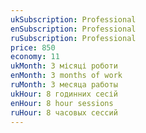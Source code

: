 ```yaml
---
ukSubscription: Professional
enSubscription: Professional
ruSubscription: Professional
price: 850
economy: 11
ukMonth: 3 місяці роботи
enMonth: 3 months of work
ruMonth: 3 месяца работы
ukHour: 8 годинних сесій
enHour: 8 hour sessions
ruHour: 8 часовых сессий
---
```

